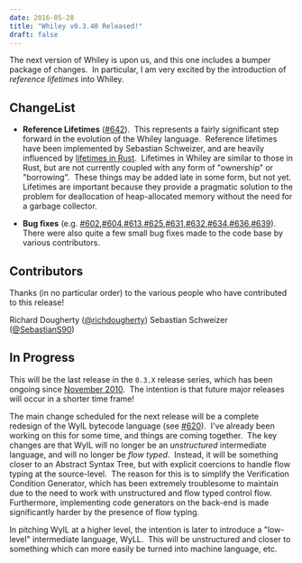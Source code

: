 ```yaml
---
date: 2016-05-28
title: "Whiley v0.3.40 Released!"
draft: false
---
```


The next version of Whiley is upon us, and this one includes a bumper package of changes.  In particular, I am very excited by the introduction of *reference lifetimes* into Whiley.

## ChangeList

   * **Reference Lifetimes** ([#642](https://github.com/Whiley/WhileyCompiler/pull/642)).  This represents a fairly significant step forward in the evolution of the Whiley language.  Reference lifetimes have been implemented by Sebastian Schweizer, and are heavily influenced by [lifetimes in Rust](https://doc.rust-lang.org/book/lifetimes.html).  Lifetimes in Whiley are similar to those in Rust, but are not currently coupled with any form of "ownership" or "borrowing".  These things may be added late in some form, but not yet.  Lifetimes are important because they provide a pragmatic solution to the problem for deallocation of heap-allocated memory without the need for a garbage collector.

   * **Bug fixes** (e.g. [#602](https://github.com/Whiley/WhileyCompiler/pull/602),[#604](https://github.com/Whiley/WhileyCompiler/pull/604),[#613](https://github.com/Whiley/WhileyCompiler/pull/613),[#625](https://github.com/Whiley/WhileyCompiler/pull/625),[#631](https://github.com/Whiley/WhileyCompiler/pull/631),[#632](https://github.com/Whiley/WhileyCompiler/pull/632),[#634](https://github.com/Whiley/WhileyCompiler/pull/634),[#636](https://github.com/Whiley/WhileyCompiler/pull/636),[#639](https://github.com/Whiley/WhileyCompiler/pull/639)). There were also quite a few small bug fixes made to the code base by various contributors.

## Contributors
Thanks (in no particular order) to the various people who have contributed to this release!

Richard Dougherty ([@richdougherty](https://github.com/richdougherty))
Sebastian Schweizer ([@SebastianS90](https://github.com/SebastianS90))
## In Progress
This will be the last release in the `0.3.X` release series, which has been ongoing since [November 2010](/2010/11/03/whiley-v0.3.1-released/).  The intention is that future major releases will occur in a shorter time frame!

The main change scheduled for the next release will be a complete redesign of the WyIL bytecode language (see [#620](https://github.com/Whiley/WhileyCompiler/pull/620)).  I've already been working on this for some time, and things are coming together.  The key changes are that WyIL will no longer be an *unstructured* intermediate language, and will no longer be *flow typed*.  Instead, it will be something closer to an Abstract Syntax Tree, but with explicit coercions to handle flow typing at the source-level.  The reason for this is to simplify the Verification Condition Generator, which has been extremely troublesome to maintain due to the need to work with unstructured and flow typed control flow.  Furthermore, implementing code generators on the back-end is made significantly harder by the presence of flow typing.

In pitching WyIL at a higher level, the intention is later to introduce a "low-level" intermediate language, WyLL.  This will be unstructured and closer to something which can more easily be turned into machine language, etc.
